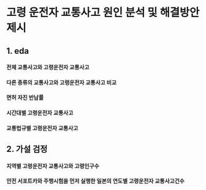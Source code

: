 # 고령 운전자 교통사고 원인 분석 및 해결방안 제시

## 1. eda
#### 전체 교통사고와 고령운전자 교통사고
#### 다른 종류의 교통사고와 고령운전자 교통사고 비교
#### 면허 자진 반납률
#### 시간대별 고령운전자 교통사고
#### 교통법규별 고령운전자 교통사고
## 2. 가설 검정

#### 지역별 고령운전자 교통사고와 고령인구수
#### 안전 서포트카와 주행시험을 먼저 실행한 일본의 연도별 고령운전자 교통사고건수